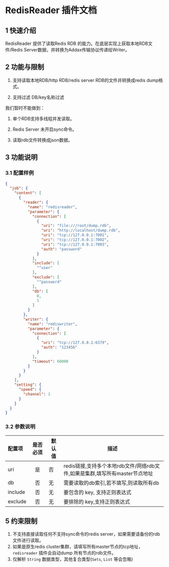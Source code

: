 # RedisReader 插件文档

## 1 快速介绍

RedisReader 提供了读取Redis RDB 的能力。在底层实现上获取本地RDB文件/Redis Server数据，并转换为Addax传输协议传递给Writer。

## 2 功能与限制

1. 支持读取本地RDB/http RDB/redis server RDB的文件并转换成redis dump格式。

2. 支持过滤 DB/key名称过滤

我们暂时不能做到：

1. 单个RDB支持多线程并发读取。

2. Redis Server 未开启sync命令。

3. 读取rdb文件转换成json数据。

## 3 功能说明

### 3.1 配置样例

```json
{
  "job": {
    "content": [
      {
        "reader": {
          "name": "redisreader",
          "parameter": {
            "connection": [
              {
                "uri": "file:///root/dump.rdb",
                "uri": "http://localhost/dump.rdb",
                "uri": "tcp://127.0.0.1:7001",
                "uri": "tcp://127.0.0.1:7002",
                "uri": "tcp://127.0.0.1:7003",
                "auth": "password"
              }
            ],
            "include": [
              "^user"
            ],
            "exclude": [
              "^password"
            ],
            "db": [
              0,
              1
            ]
          }
        },
        "writer": {
          "name": "rediswriter",
          "parameter": {
            "connection": [
              {
                "uri": "tcp://127.0.0.1:6379",
                "auth": "123456"
              }
            ],
            "timeout": 60000
          }
        }
      }
    ],
    "setting": {
      "speed": {
        "channel": 1
      }
    }
  }
}
```

### 3.2 参数说明

| 配置项          | 是否必须 | 默认值 | 描述      |
| :-------------- | :------: | ------ | ------- |
| uri | 是 | 否 | redis链接,支持多个本地rdb文件/网络rdb文件,如果是集群,填写所有master节点地址 |
| db | 否 | 无 | 需要读取的db索引,若不填写,则读取所有db |
| include | 否 | 无 | 要包含的 key, 支持正则表达式 |
| exclude | 否  | 无 | 要排除的 key,支持正则表达式 |

## 5 约束限制

1. 不支持直接读取任何不支持sync命令的redis server，如果需要请备份的rdb文件进行读取。
2. 如果是原生redis cluster集群，请填写所有master节点的tcp地址，`redisreader` 插件会自动dump 所有节点的rdb文件。
3. 仅解析 `String` 数据类型，其他复合类型(`Sets`, `List` 等会忽略)
